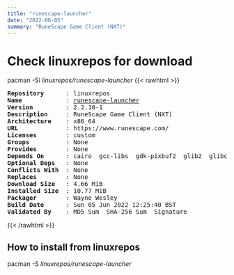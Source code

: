 ```yaml
---
title: "runescape-launcher"
date: "2022-06-05"
summary: "RuneScape Game Client (NXT)"
---
```


# Check linuxrepos for download

pacman -Si *linuxrepos/runescape-launcher*
{{< rawhtml >}}
<pre class="highlight">
<b>Repository</b>      : linuxrepos
<b>Name</b>            : <a href="../../x86_64/runescape-launcher-2.2.10-1-x86_64.pkg.tar.zst">runescape-launcher</a>
<b>Version</b>         : 2.2.10-1
<b>Description</b>     : RuneScape Game Client (NXT)
<b>Architecture</b>    : x86_64
<b>URL</b>             : https://www.runescape.com/
<b>Licenses</b>        : custom
<b>Groups</b>          : None
<b>Provides</b>        : None
<b>Depends On</b>      : cairo  gcc-libs  gdk-pixbuf2  glib2  glibc  gtk2  libcap  libglvnd  libsm  libx11  libxxf86vm  openssl  pango  sdl2  zlib
<b>Optional Deps</b>   : None
<b>Conflicts With</b>  : None
<b>Replaces</b>        : None
<b>Download Size</b>   : 4.66 MiB
<b>Installed Size</b>  : 10.77 MiB
<b>Packager</b>        : Wayne Wesley <wayne6324@gmail.com>
<b>Build Date</b>      : Sun 05 Jun 2022 12:25:40 BST
<b>Validated By</b>    : MD5 Sum  SHA-256 Sum  Signature
</pre>
{{< /rawhtml >}}
## How to install from linuxrepos

pacman -S *linuxrepos/runescape-launcher*
